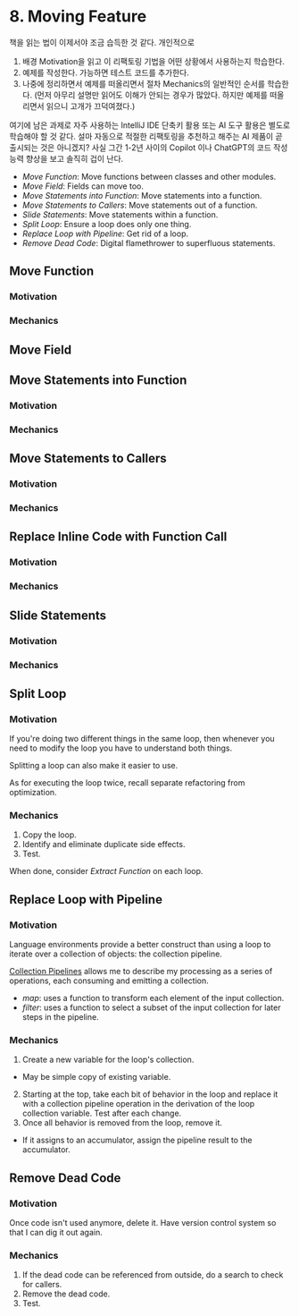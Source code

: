 # 8. Moving Feature

책을 읽는 법이 이제서야 조금 습득한 것 같다. 개인적으로

1. 배경 Motivation을 읽고 이 리팩토링 기법을 어떤 상황에서 사용하는지 학습한다.
2. 예제를 작성한다. 가능하면 테스트 코드를 추가한다.
3. 나중에 정리하면서 예제를 떠올리면서 절차 Mechanics의 일반적인 순서를 학습한다. (먼저 아무리 설명만 읽어도 이해가 안되는 경우가 많았다. 하지만 예제를 떠올리면서 읽으니 고개가 끄덕여졌다.)

여기에 남은 과제로 자주 사용하는 IntelliJ IDE 단축키 활용 또는 AI 도구 활용은 별도로 학습해야 할 것 같다. 설마 자동으로 적절한 리팩토링을 추천하고 해주는 AI 제품이 곧 출시되는 것은 아니겠지?
사실 그간 1-2년 사이의 Copilot 이나 ChatGPT의 코드 작성 능력 향상을 보고 솔직히 겁이 난다.

- _Move Function_: Move functions between classes and other modules.
- _Move Field_: Fields can move too.
- _Move Statements into Function_: Move statements into a function.
- _Move Statements to Callers_: Move statements out of a function.
- _Slide Statements_: Move statements within a function.
- _Split Loop_: Ensure a loop does only one thing.
- _Replace Loop with Pipeline_: Get rid of a loop.
- _Remove Dead Code_: Digital flamethrower to superfluous statements.

## Move Function

### Motivation

### Mechanics

## Move Field

## Move Statements into Function

### Motivation

### Mechanics

## Move Statements to Callers

### Motivation

### Mechanics

## Replace Inline Code with Function Call

### Motivation

### Mechanics

## Slide Statements

### Motivation

### Mechanics

## Split Loop

### Motivation

If you're doing two different things in the same loop, then whenever you need to modify the loop you have to understand
both things.

Splitting a loop can also make it easier to use.

As for executing the loop twice, recall separate refactoring from optimization.

### Mechanics

1. Copy the loop.
2. Identify and eliminate duplicate side effects.
3. Test.

When done, consider _Extract Function_ on each loop.

## Replace Loop with Pipeline

### Motivation

Language environments provide a better construct than using a loop to iterate over a collection of objects: the
collection pipeline.

[Collection Pipelines](https://martinfowler.com/articles/collection-pipeline) allows me to describe my processing as a
series of operations, each consuming and emitting a collection.

- _map_: uses a function to transform each element of the input collection.
- _filter_: uses a function to select a subset of the input collection for later steps in the pipeline.

### Mechanics

1. Create a new variable for the loop's collection.

- May be simple copy of existing variable.

2. Starting at the top, take each bit of behavior in the loop and replace it with a collection pipeline operation in the
   derivation of the loop collection variable. Test after each change.
3. Once all behavior is removed from the loop, remove it.

- If it assigns to an accumulator, assign the pipeline result to the accumulator.

## Remove Dead Code

### Motivation

Once code isn't used anymore, delete it. Have version control system so that I can dig it out again.

### Mechanics

1. If the dead code can be referenced from outside, do a search to check for callers.
2. Remove the dead code.
3. Test.
